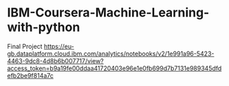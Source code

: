 # IBM-Coursera-Machine-Learning-with-python

Final Project
https://eu-gb.dataplatform.cloud.ibm.com/analytics/notebooks/v2/1e991a96-5423-4463-9dc8-4d8b6b007717/view?access_token=b9a19fe00ddaa41720403e96e1e0fb699d7b7131e989345dfdefb2be9f814a7c
